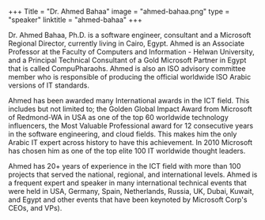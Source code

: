 +++ Title = "Dr. Ahmed Bahaa" image = "ahmed-bahaa.png" type = "speaker" linktitle = "ahmed-bahaa" +++

Dr. Ahmed Bahaa, Ph.D. is a software engineer, consultant and a Microsoft Regional Director, currently living in Cairo, Egypt.  Ahmed is an Associate Professor at the Faculty of Computers and Information - Helwan University, and a Principal Technical Consultant of a Gold Microsoft Partner in Egypt that is called CompuPharaohs.  Ahmed is also an ISO advisory committee member who is responsible of producing the official worldwide ISO Arabic versions of IT standards.  

Ahmed has been awarded many International awards in the ICT field.  This includes but not limited to; the Golden Global Impact Award from Microsoft of Redmond-WA in USA as one of the top 60 worldwide technology influencers, the Most Valuable Professional award for 12 consecutive years in the software engineering, and cloud fields.  This makes him the only Arabic IT expert across history to have this achievement.  In 2010 Microsoft has chosen him as one of the top elite 100 IT worldwide thought leaders. 

Ahmed has 20+ years of experience in the ICT field with more than 100 projects that served the national, regional, and international levels.  Ahmed is a frequent expert and speaker in many international technical events that were held in USA, Germany, Spain, Netherlands, Russia, UK, Dubai, Kuwait, and Egypt and other events that have been keynoted by Microsoft Corp's CEOs, and VPs).
